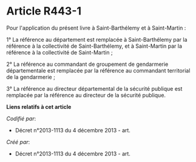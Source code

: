 # Article R443-1

Pour l'application du présent livre à Saint-Barthélemy et à Saint-Martin :

1° La référence au département est remplacée à Saint-Barthélemy par la référence à la collectivité de Saint-Barthélemy, et à
Saint-Martin par la référence à la collectivité de Saint-Martin ;

2° La référence au commandant de groupement de gendarmerie départementale est remplacée par la référence au commandant
territorial de la gendarmerie ;

3° La référence au directeur départemental de la sécurité publique est remplacée par la référence au directeur de la sécurité
publique.

**Liens relatifs à cet article**

_Codifié par_:

  - Décret n°2013-1113 du 4 décembre 2013 - art.

_Créé par_:

  - Décret n°2013-1113 du 4 décembre 2013 - art.
